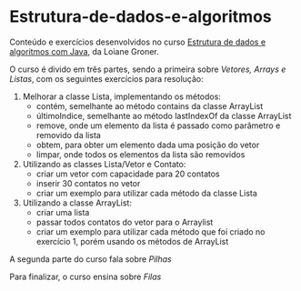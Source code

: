 # Estrutura-de-dados-e-algoritmos
Conteúdo e exercícios desenvolvidos no curso [Estrutura de dados e algoritmos com Java](https://loiane.training/curso/estrutura-de-dados), da Loiane Groner.

O curso é divido em três partes, sendo a primeira sobre *Vetores, Arrays e Listas*, com os seguintes exercícios para resolução:
1. Melhorar a classe Lista, implementando os métodos:
   * contém, semelhante ao método contains da classe ArrayList   
   * últimoIndice, semelhante ao método lastIndexOf da classe ArrayList
   * remove, onde um elemento da lista é passado como parâmetro e removido da lista
   * obtem, para obter um elemento dada uma posição do vetor
   * limpar,  onde todos os elementos da lista são removidos
2. Utilizando as classes Lista/Vetor e Contato:
   * criar um vetor com capacidade para 20 contatos
   * inserir 30 contatos no vetor
   * criar um exemplo para utilizar cada método da classe Lista
3. Utilizando a classe ArrayList:
   * criar uma lista
   * passar todos contatos do vetor para o Arraylist
   * criar um exemplo para utilizar cada método que foi criado no exercício 1, porém usando os métodos de ArrayList
   
A segunda parte do curso fala sobre *Pilhas*

Para finalizar, o curso ensina sobre *Filas*
